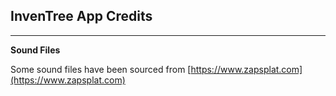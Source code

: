 ## InvenTree App Credits
---

**Sound Files**

Some sound files have been sourced from [https://www.zapsplat.com](https://www.zapsplat.com)
